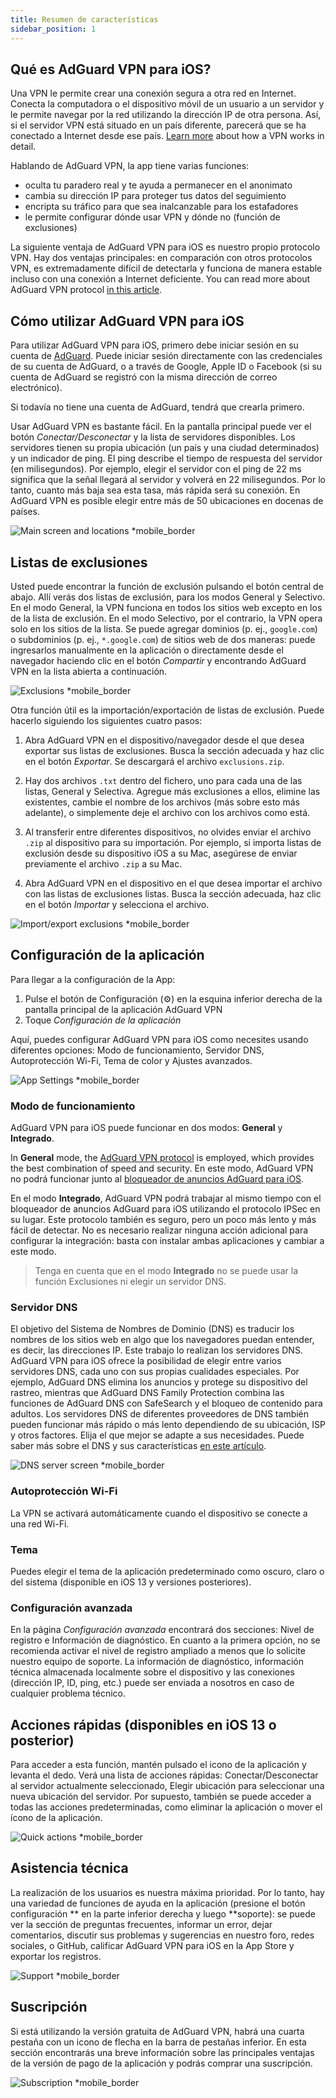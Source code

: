 ```yaml
---
title: Resumen de características
sidebar_position: 1
---
```


## Qué es AdGuard VPN para iOS?

Una VPN le permite crear una conexión segura a otra red en Internet. Conecta la computadora o el dispositivo móvil de un usuario a un servidor y le permite navegar por la red utilizando la dirección IP de otra persona. Así, si el servidor VPN está situado en un país diferente, parecerá que se ha conectado a Internet desde ese país. [Learn more](/general/how-vpn-works) about how a VPN works in detail.

Hablando de AdGuard VPN, la app tiene varias funciones:

- oculta tu paradero real y te ayuda a permanecer en el anonimato
- cambia su dirección IP para proteger tus datos del seguimiento
- encripta su tráfico para que sea inalcanzable para los estafadores
- le permite configurar dónde usar VPN y dónde no (función de exclusiones)

La siguiente ventaja de AdGuard VPN para iOS es nuestro propio protocolo VPN. Hay dos ventajas principales: en comparación con otros protocolos VPN, es extremadamente difícil de detectarla y funciona de manera estable incluso con una conexión a Internet deficiente. You can read more about AdGuard VPN protocol [in this article](/general/adguard-vpn-protocol).

## Cómo utilizar AdGuard VPN para iOS

Para utilizar AdGuard VPN para iOS, primero debe iniciar sesión en su cuenta de [AdGuard](https://my.adguard.com/). Puede iniciar sesión directamente con las credenciales de su cuenta de AdGuard, o a través de Google, Apple ID o Facebook (si su cuenta de AdGuard se registró con la misma dirección de correo electrónico).

Si todavía no tiene una cuenta de AdGuard, tendrá que crearla primero.

Usar AdGuard VPN es bastante fácil. En la pantalla principal puede ver el botón *Conectar/Desconectar* y la lista de servidores disponibles. Los servidores tienen su propia ubicación (un país y una ciudad determinados) y un indicador de ping. El ping describe el tiempo de respuesta del servidor (en milisegundos). Por ejemplo, elegir el servidor con el ping de 22 ms significa que la señal llegará al servidor y volverá en 22 milisegundos. Por lo tanto, cuanto más baja sea esta tasa, más rápida será su conexión. En AdGuard VPN es posible elegir entre más de 50 ubicaciones en docenas de países.

![Main screen and locations *mobile_border](https://cdn.adguardvpn.com/content/kb/vpn/ios/1.png?123)

## Listas de exclusiones

Usted puede encontrar la función de exclusión pulsando el botón central de abajo. Allí verás dos listas de exclusión, para los modos General y Selectivo. En el modo General, la VPN funciona en todos los sitios web excepto en los de la lista de exclusión. En el modo Selectivo, por el contrario, la VPN opera solo en los sitios de la lista. Se puede agregar dominios (p. ej., `google.com`) o subdominios (p. ej., `*.google.com`) de sitios web de dos maneras: puede ingresarlos manualmente en la aplicación o directamente desde el navegador haciendo clic en el botón *Compartir* y encontrando AdGuard VPN en la lista abierta a continuación.

![Exclusions *mobile_border](https://cdn.adguardvpn.com/content/kb/vpn/ios/2.png?123)

Otra función útil es la importación/exportación de listas de exclusión. Puede hacerlo siguiendo los siguientes cuatro pasos:

1. Abra AdGuard VPN en el dispositivo/navegador desde el que desea exportar sus listas de exclusiones. Busca la sección adecuada y haz clic en el botón *Exportar*. Se descargará el archivo `exclusions.zip`.

2. Hay dos archivos `.txt` dentro del fichero, uno para cada una de las listas, General y Selectiva. Agregue más exclusiones a ellos, elimine las existentes, cambie el nombre de los archivos (más sobre esto más adelante), o simplemente deje el archivo con los archivos como está.

3. Al transferir entre diferentes dispositivos, no olvides enviar el archivo `.zip` al dispositivo para su importación. Por ejemplo, si importa listas de exclusión desde su dispositivo iOS a su Mac, asegúrese de enviar previamente el archivo `.zip` a su Mac.

4. Abra AdGuard VPN en el dispositivo en el que desea importar el archivo con las listas de exclusiones listas. Busca la sección adecuada, haz clic en el botón *Importar* y selecciona el archivo.

![Import/export exclusions *mobile_border](https://cdn.adguardvpn.com/content/kb/vpn/ios/import-export-exclusions.png)

## Configuración de la aplicación

Para llegar a la configuración de la App:

1. Pulse el botón de Configuración (⚙) en la esquina inferior derecha de la pantalla principal de la aplicación AdGuard VPN
2. Toque *Configuración de la aplicación*

Aquí, puedes configurar AdGuard VPN para iOS como necesites usando diferentes opciones: Modo de funcionamiento, Servidor DNS, Autoprotección Wi-Fi, Tema de color y Ajustes avanzados.

![App Settings *mobile_border](https://cdn.adguardvpn.com/content/kb/vpn/ios/app-settings.png)

### Modo de funcionamiento

AdGuard VPN para iOS puede funcionar en dos modos: **General** y **Integrado**.

In **General** mode, the [AdGuard VPN protocol](/general/adguard-vpn-protocol) is employed, which provides the best combination of speed and security. En este modo, AdGuard VPN no podrá funcionar junto al [ bloqueador de anuncios AdGuard para iOS](https://adguard.com/kb/adguard-for-ios/overview/).

En el modo **Integrado**, AdGuard VPN podrá trabajar al mismo tiempo con el bloqueador de anuncios AdGuard para iOS utilizando el protocolo IPSec en su lugar. Este protocolo también es seguro, pero un poco más lento y más fácil de detectar. No es necesario realizar ninguna acción adicional para configurar la integración: basta con instalar ambas aplicaciones y cambiar a este modo.
> Tenga en cuenta que en el modo **Integrado** no se puede usar la función Exclusiones ni elegir un servidor DNS.

### Servidor DNS

El objetivo del Sistema de Nombres de Dominio (DNS) es traducir los nombres de los sitios web en algo que los navegadores puedan entender, es decir, las direcciones IP. Este trabajo lo realizan los servidores DNS. AdGuard VPN para iOS ofrece la posibilidad de elegir entre varios servidores DNS, cada uno con sus propias cualidades especiales. Por ejemplo, AdGuard DNS elimina los anuncios y protege su dispositivo del rastreo, mientras que AdGuard DNS Family Protection combina las funciones de AdGuard DNS con SafeSearch y el bloqueo de contenido para adultos. Los servidores DNS de diferentes proveedores de DNS también pueden funcionar más rápido o más lento dependiendo de su ubicación, ISP y otros factores. Elija el que mejor se adapte a sus necesidades. Puede saber más sobre el DNS y sus características [en este artículo](https://adguard-dns.io/kb/general/dns-filtering/#what-is-dns).

![DNS server screen *mobile_border](https://cdn.adguardvpn.com/content/kb/vpn/ios/dns-server.png)

### Autoprotección Wi-Fi

La VPN se activará automáticamente cuando el dispositivo se conecte a una red Wi-Fi.

### Tema

Puedes elegir el tema de la aplicación predeterminado como oscuro, claro o del sistema (disponible en iOS 13 y versiones posteriores).

### Configuración avanzada

En la página *Configuración avanzada* encontrará dos secciones: Nivel de registro e Información de diagnóstico. En cuanto a la primera opción, no se recomienda activar el nivel de registro ampliado a menos que lo solicite nuestro equipo de soporte. La información de diagnóstico, información técnica almacenada localmente sobre el dispositivo y las conexiones (dirección IP, ID, ping, etc.) puede ser enviada a nosotros en caso de cualquier problema técnico.

## Acciones rápidas (disponibles en iOS 13 o posterior)

Para acceder a esta función, mantén pulsado el icono de la aplicación y levanta el dedo. Verá una lista de acciones rápidas: Conectar/Desconectar al servidor actualmente seleccionado, Elegir ubicación para seleccionar una nueva ubicación del servidor. Por supuesto, también se puede acceder a todas las acciones predeterminadas, como eliminar la aplicación o mover el ícono de la aplicación.

![Quick actions *mobile_border](https://cdn.adguardvpn.com/content/kb/vpn/ios/quick-actions.png)

## Asistencia técnica

La realización de los usuarios es nuestra máxima prioridad. Por lo tanto, hay una variedad de funciones de ayuda en la aplicación (presione el botón configuración ** en la parte inferior derecha y luego **soporte): se puede ver la sección de preguntas frecuentes, informar un error, dejar comentarios, discutir sus problemas y sugerencias en nuestro foro, redes sociales, o GitHub, calificar AdGuard VPN para iOS en la App Store y exportar los registros.

![Support *mobile_border](https://cdn.adguardvpn.com/content/kb/vpn/ios/support.png)

## Suscripción

Si está utilizando la versión gratuita de AdGuard VPN, habrá una cuarta pestaña con un icono de flecha en la barra de pestañas inferior. En esta sección encontrarás una breve información sobre las principales ventajas de la versión de pago de la aplicación y podrás comprar una suscripción.

![Subscription *mobile_border](https://cdn.adguardvpn.com/content/kb/vpn/ios/subscription_en.png)
